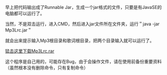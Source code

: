 

早上把代码输出成了Runnable Jar，生成一个jar格式的文件，只要是有JavaSE的电脑都可以运行了。

当然，不是双击运行，进入CMD，然后进入jar文件所在文件夹，运行＂java -jar Mp3Lrc.jar＂

就会出来提示输入Mp3根目录和歌词根目录，把两个目录输入就可以运行了。

[猛击这里下载Mp3Lrc.rar](../../static/images/upload_dropbox/200905/mp3lrc.rar)

这个程序是自己用的，可能存在Bug，由于会操作文件，请在使用前备份重要资料（虽然根本没有删除命令，只有复制命令）


